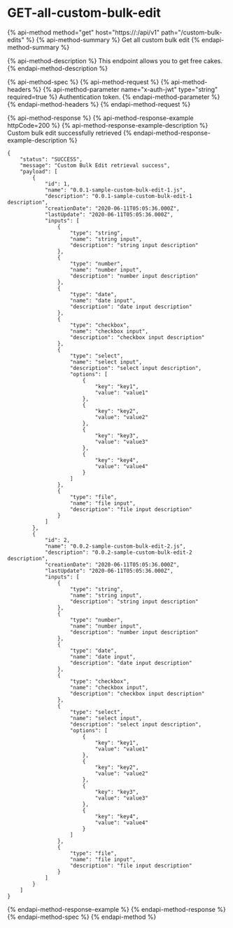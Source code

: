 # GET-all-custom-bulk-edit

{% api-method method="get" host="https://<host>:<port>/api/v1" path="/custom-bulk-edits" %}
{% api-method-summary %}
Get all custom bulk edit
{% endapi-method-summary %}

{% api-method-description %}
This endpoint allows you to get free cakes.
{% endapi-method-description %}

{% api-method-spec %}
{% api-method-request %}
{% api-method-headers %}
{% api-method-parameter name="x-auth-jwt" type="string" required=true %}
Authentication token.
{% endapi-method-parameter %}
{% endapi-method-headers %}
{% endapi-method-request %}

{% api-method-response %}
{% api-method-response-example httpCode=200 %}
{% api-method-response-example-description %}
Custom bulk edit successfully retrieved
{% endapi-method-response-example-description %}

```
{
    "status": "SUCCESS",
    "message": "Custom Bulk Edit retrieval success",
    "payload": [
        {
            "id": 1,
            "name": "0.0.1-sample-custom-bulk-edit-1.js",
            "description": "0.0.1-sample-custom-bulk-edit-1 description",
            "creationDate": "2020-06-11T05:05:36.000Z",
            "lastUpdate": "2020-06-11T05:05:36.000Z",
            "inputs": [
                {
                    "type": "string",
                    "name": "string input",
                    "description": "string input description"
                },
                {
                    "type": "number",
                    "name": "number input",
                    "description": "number input description"
                },
                {
                    "type": "date",
                    "name": "date input",
                    "description": "date input description"
                },
                {
                    "type": "checkbox",
                    "name": "checkbox input",
                    "description": "checkbox input description"
                },
                {
                    "type": "select",
                    "name": "select input",
                    "description": "select input description",
                    "options": [
                        {
                            "key": "key1",
                            "value": "value1"
                        },
                        {
                            "key": "key2",
                            "value": "value2"
                        },
                        {
                            "key": "key3",
                            "value": "value3"
                        },
                        {
                            "key": "key4",
                            "value": "value4"
                        }
                    ]
                },
                {
                    "type": "file",
                    "name": "file input",
                    "description": "file input description"
                }
            ]
        },
        {
            "id": 2,
            "name": "0.0.2-sample-custom-bulk-edit-2.js",
            "description": "0.0.2-sample-custom-bulk-edit-2 description",
            "creationDate": "2020-06-11T05:05:36.000Z",
            "lastUpdate": "2020-06-11T05:05:36.000Z",
            "inputs": [
                {
                    "type": "string",
                    "name": "string input",
                    "description": "string input description"
                },
                {
                    "type": "number",
                    "name": "number input",
                    "description": "number input description"
                },
                {
                    "type": "date",
                    "name": "date input",
                    "description": "date input description"
                },
                {
                    "type": "checkbox",
                    "name": "checkbox input",
                    "description": "checkbox input description"
                },
                {
                    "type": "select",
                    "name": "select input",
                    "description": "select input description",
                    "options": [
                        {
                            "key": "key1",
                            "value": "value1"
                        },
                        {
                            "key": "key2",
                            "value": "value2"
                        },
                        {
                            "key": "key3",
                            "value": "value3"
                        },
                        {
                            "key": "key4",
                            "value": "value4"
                        }
                    ]
                },
                {
                    "type": "file",
                    "name": "file input",
                    "description": "file input description"
                }
            ]
        }
    ]
}
```
{% endapi-method-response-example %}
{% endapi-method-response %}
{% endapi-method-spec %}
{% endapi-method %}



